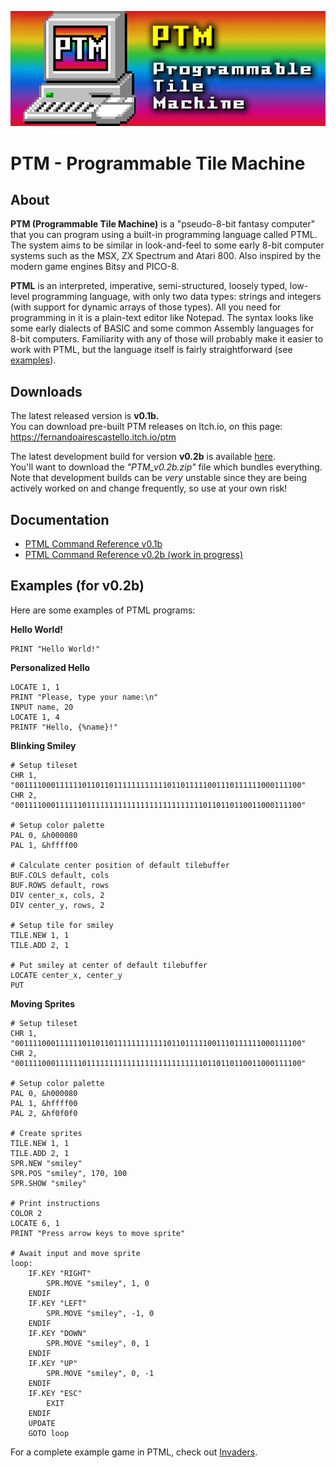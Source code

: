 ![PTM Logo](https://github.com/FernandoAiresCastello/PTM/blob/master/Images/logo.fw.png?raw=true)

# PTM - Programmable Tile Machine

## About
	
__PTM (Programmable Tile Machine)__ is a "pseudo-8-bit fantasy computer" that you can program using a built-in programming language called PTML. The system aims to be similar in look-and-feel to some early 8-bit computer systems such as the MSX, ZX Spectrum and Atari 800. Also inspired by the modern game engines Bitsy and PICO-8.

__PTML__ is an interpreted, imperative, semi-structured, loosely typed, low-level programming language, with only two data types: strings and integers (with support for dynamic arrays of those types). All you need for programming in it is a plain-text editor like Notepad. The syntax looks like some early dialects of BASIC and some common Assembly languages for 8-bit computers. Familiarity with any of those will probably make it easier to work with PTML, but the language itself is fairly straightforward (see [examples](https://github.com/FernandoAiresCastello/PTM#examples)).

## Downloads

The latest released version is __v0.1b.__  
You can download pre-built PTM releases on Itch.io, on this page: https://fernandoairescastello.itch.io/ptm

The latest development build for version __v0.2b__ is available [here](https://github.com/FernandoAiresCastello/PTM/tree/master/v0.2b/Build).  
You'll want to download the *"PTM_v0.2b.zip"* file which bundles everything.  
Note that development builds can be *very* unstable since they are being actively worked on and change frequently, so use at your own risk!

## Documentation

- [PTML Command Reference v0.1b](https://docs.google.com/spreadsheets/d/1YwwevUD65kUNky194NmnlzqBe67nMvq3Hs2m6oJnqa8/edit?usp=sharing)
- [PTML Command Reference v0.2b (work in progress)](https://docs.google.com/spreadsheets/d/1uPhPh0LLgRmL87Uo9hDXGUhOOFIESIYAcZ_nJOlN2VI/edit?usp=sharing)

## Examples (for v0.2b)

Here are some examples of PTML programs:

**Hello World!**
```
PRINT "Hello World!"
```
**Personalized Hello**
```
LOCATE 1, 1
PRINT "Please, type your name:\n"
INPUT name, 20
LOCATE 1, 4
PRINTF "Hello, {%name}!"
```
**Blinking Smiley**
```
# Setup tileset
CHR 1, "0011110001111110110110111111111111011011111001110111111000111100"
CHR 2, "0011110001111110111111111111111111111111110110110110011000111100"

# Setup color palette
PAL 0, &h000080
PAL 1, &hffff00

# Calculate center position of default tilebuffer
BUF.COLS default, cols
BUF.ROWS default, rows
DIV center_x, cols, 2
DIV center_y, rows, 2

# Setup tile for smiley
TILE.NEW 1, 1
TILE.ADD 2, 1

# Put smiley at center of default tilebuffer
LOCATE center_x, center_y
PUT
```
**Moving Sprites**
```
# Setup tileset
CHR 1, "0011110001111110110110111111111111011011111001110111111000111100"
CHR 2, "0011110001111110111111111111111111111111110110110110011000111100"

# Setup color palette
PAL 0, &h000080
PAL 1, &hffff00
PAL 2, &hf0f0f0

# Create sprites
TILE.NEW 1, 1
TILE.ADD 2, 1
SPR.NEW "smiley"
SPR.POS "smiley", 170, 100
SPR.SHOW "smiley"

# Print instructions
COLOR 2
LOCATE 6, 1
PRINT "Press arrow keys to move sprite"

# Await input and move sprite
loop:
	IF.KEY "RIGHT"
		SPR.MOVE "smiley", 1, 0
	ENDIF
	IF.KEY "LEFT"
		SPR.MOVE "smiley", -1, 0
	ENDIF
	IF.KEY "DOWN"
		SPR.MOVE "smiley", 0, 1
	ENDIF
	IF.KEY "UP"
		SPR.MOVE "smiley", 0, -1
	ENDIF
	IF.KEY "ESC"
		EXIT
	ENDIF
	UPDATE
	GOTO loop
```
For a complete example game in PTML, check out [Invaders](https://github.com/FernandoAiresCastello/PTM/blob/master/v0.2b/Build/games/invaders.ptm).
